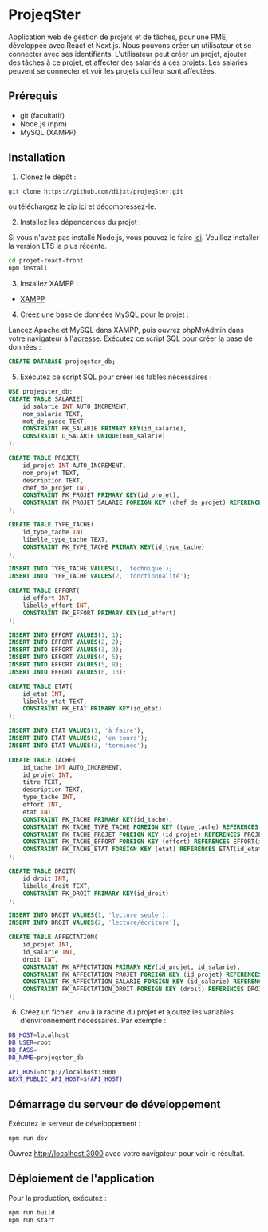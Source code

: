 # ProjeqSter

Application web de gestion de projets et de tâches, pour une PME, développée avec React et Next.js.
Nous pouvons créer un utilisateur et se connecter avec ses identifiants. L'utilisateur peut créer un projet, ajouter des tâches à ce projet, et affecter des salariés à ces projets. Les salariés peuvent se connecter et voir les projets qui leur sont affectées.

## Prérequis

- git (facultatif)
- Node.js (npm)
- MySQL (XAMPP)

## Installation

1. Clonez le dépôt :

```bash
git clone https://github.com/dijxt/projeqSter.git
```

ou téléchargez le zip [ici](https://github.com/dijxt/projeqSter/archive/refs/heads/main.zip) et décompressez-le.

2. Installez les dépendances du projet :

Si vous n'avez pas installé Node.js, vous pouvez le faire [ici](https://nodejs.org/en/download/). Veuillez installer la version LTS la plus récente.

```bash
cd projet-react-front
npm install
```

3. Installez XAMPP :

- [XAMPP](https://www.apachefriends.org/fr/download.html)

4. Créez une base de données MySQL pour le projet :

Lancez Apache et MySQL dans XAMPP, puis ouvrez phpMyAdmin dans votre navigateur à l'[adresse](http://localhost/phpmyadmin/).
Exécutez ce script SQL pour créer la base de données :

```sql
CREATE DATABASE projeqster_db;
```

5. Exécutez ce script SQL pour créer les tables nécessaires :

```sql
USE projeqster_db;
CREATE TABLE SALARIE(
    id_salarie INT AUTO_INCREMENT,
    nom_salarie TEXT,
    mot_de_passe TEXT,
    CONSTRAINT PK_SALARIE PRIMARY KEY(id_salarie),
    CONSTRAINT U_SALARIE UNIQUE(nom_salarie)
);

CREATE TABLE PROJET(
    id_projet INT AUTO_INCREMENT,
    nom_projet TEXT,
    description TEXT,
    chef_de_projet INT,
    CONSTRAINT PK_PROJET PRIMARY KEY(id_projet),
    CONSTRAINT FK_PROJET_SALARIE FOREIGN KEY (chef_de_projet) REFERENCES SALARIE(id_salarie)
);

CREATE TABLE TYPE_TACHE(
    id_type_tache INT,
    libelle_type_tache TEXT,
    CONSTRAINT PK_TYPE_TACHE PRIMARY KEY(id_type_tache)
);

INSERT INTO TYPE_TACHE VALUES(1, 'technique');
INSERT INTO TYPE_TACHE VALUES(2, 'fonctionnalité');

CREATE TABLE EFFORT(
    id_effort INT,
    libelle_effort INT,
    CONSTRAINT PK_EFFORT PRIMARY KEY(id_effort)
);

INSERT INTO EFFORT VALUES(1, 1);
INSERT INTO EFFORT VALUES(2, 2);
INSERT INTO EFFORT VALUES(3, 3);
INSERT INTO EFFORT VALUES(4, 5);
INSERT INTO EFFORT VALUES(5, 8);
INSERT INTO EFFORT VALUES(6, 13);

CREATE TABLE ETAT(
    id_etat INT,
    libelle_etat TEXT,
    CONSTRAINT PK_ETAT PRIMARY KEY(id_etat)
);

INSERT INTO ETAT VALUES(1, 'à faire');
INSERT INTO ETAT VALUES(2, 'en cours');
INSERT INTO ETAT VALUES(3, 'terminée');

CREATE TABLE TACHE(
    id_tache INT AUTO_INCREMENT,
    id_projet INT,
    titre TEXT,
    description TEXT,
    type_tache INT,
    effort INT,
    etat INT,
    CONSTRAINT PK_TACHE PRIMARY KEY(id_tache),
    CONSTRAINT FK_TACHE_TYPE_TACHE FOREIGN KEY (type_tache) REFERENCES TYPE_TACHE(id_type_tache),
    CONSTRAINT FK_TACHE_PROJET FOREIGN KEY (id_projet) REFERENCES PROJET(id_projet),
    CONSTRAINT FK_TACHE_EFFORT FOREIGN KEY (effort) REFERENCES EFFORT(id_effort),
    CONSTRAINT FK_TACHE_ETAT FOREIGN KEY (etat) REFERENCES ETAT(id_etat)
);

CREATE TABLE DROIT(
    id_droit INT,
    libelle_droit TEXT,
    CONSTRAINT PK_DROIT PRIMARY KEY(id_droit)
);

INSERT INTO DROIT VALUES(1, 'lecture seule');
INSERT INTO DROIT VALUES(2, 'lecture/écriture');

CREATE TABLE AFFECTATION(
    id_projet INT,
    id_salarie INT,
    droit INT,
    CONSTRAINT PK_AFFECTATION PRIMARY KEY(id_projet, id_salarie),
    CONSTRAINT FK_AFFECTATION_PROJET FOREIGN KEY (id_projet) REFERENCES PROJET(id_projet),
    CONSTRAINT FK_AFFECTATION_SALARIE FOREIGN KEY (id_salarie) REFERENCES SALARIE(id_salarie),
    CONSTRAINT FK_AFFECTATION_DROIT FOREIGN KEY (droit) REFERENCES DROIT(id_droit)
);

```

6. Créez un fichier `.env` à la racine du projet et ajoutez les variables d'environnement nécessaires. Par exemple :

```bash
DB_HOST=localhost
DB_USER=root
DB_PASS=
DB_NAME=projeqster_db

API_HOST=http://localhost:3000
NEXT_PUBLIC_API_HOST=${API_HOST}
```

## Démarrage du serveur de développement

Exécutez le serveur de développement :

```bash
npm run dev
```

Ouvrez [http://localhost:3000](http://localhost:3000) avec votre navigateur pour voir le résultat.

## Déploiement de l'application

Pour la production, exécutez :

```bash
npm run build
npm run start
```
